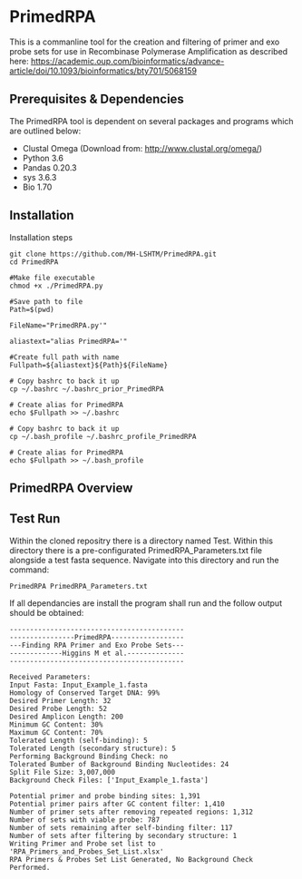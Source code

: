 # PrimedRPA

This is a commanline tool for the creation and filtering of primer and exo probe sets for use in Recombinase Polymerase Amplification as described here: https://academic.oup.com/bioinformatics/advance-article/doi/10.1093/bioinformatics/bty701/5068159

## Prerequisites & Dependencies

The PrimedRPA tool is dependent on several packages and programs which are outlined below:

- Clustal Omega (Download from: http://www.clustal.org/omega/)
- Python 3.6  
- Pandas 0.20.3
- sys 3.6.3
- Bio 1.70

## Installation

Installation steps

```
git clone https://github.com/MH-LSHTM/PrimedRPA.git
cd PrimedRPA

#Make file executable
chmod +x ./PrimedRPA.py

#Save path to file
Path=$(pwd)

FileName="PrimedRPA.py'"

aliastext="alias PrimedRPA='"

#Create full path with name
Fullpath=${aliastext}${Path}${FileName}

# Copy bashrc to back it up
cp ~/.bashrc ~/.bashrc_prior_PrimedRPA

# Create alias for PrimedRPA
echo $Fullpath >> ~/.bashrc

# Copy bashrc to back it up
cp ~/.bash_profile ~/.bashrc_profile_PrimedRPA

# Create alias for PrimedRPA
echo $Fullpath >> ~/.bash_profile

```
## PrimedRPA Overview

## Test Run

Within the cloned repositry there is a directory named Test. Within this directory there is a pre-configurated PrimedRPA_Parameters.txt file alongside a test fasta sequence. Navigate into this directory and run the command:

```
PrimedRPA PrimedRPA_Parameters.txt
```
If all dependancies are install the program shall run and the follow output should be obtained:

```
-------------------------------------------
----------------PrimedRPA------------------
---Finding RPA Primer and Exo Probe Sets---
-------------Higgins M et al.--------------
-------------------------------------------

Received Parameters:
Input Fasta: Input_Example_1.fasta
Homology of Conserved Target DNA: 99%
Desired Primer Length: 32
Desired Probe Length: 52
Desired Amplicon Length: 200
Minimum GC Content: 30%
Maximum GC Content: 70%
Tolerated Length (self-binding): 5
Tolerated Length (secondary structure): 5
Performing Background Binding Check: no
Tolerated Bumber of Background Binding Nucleotides: 24
Split File Size: 3,007,000
Background Check Files: ['Input_Example_1.fasta']

Potential primer and probe binding sites: 1,391
Potential primer pairs after GC content filter: 1,410
Number of primer sets after removing repeated regions: 1,312
Number of sets with viable probe: 787
Number of sets remaining after self-binding filter: 117
Number of sets after filtering by secondary structure: 1
Writing Primer and Probe set list to 'RPA_Primers_and_Probes_Set_List.xlsx'
RPA Primers & Probes Set List Generated, No Background Check Performed.

```
